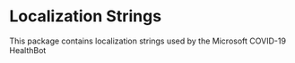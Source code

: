 # Localization Strings

This package contains localization strings used by the Microsoft COVID-19 HealthBot

